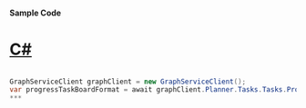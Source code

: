 #### Sample Code
# [C#](#tab/c-sharp)

```C#

GraphServiceClient graphClient = new GraphServiceClient();
var progressTaskBoardFormat = await graphClient.Planner.Tasks.Tasks.ProgressTaskBoardFormat.Request().GetAsync();
*** 

```